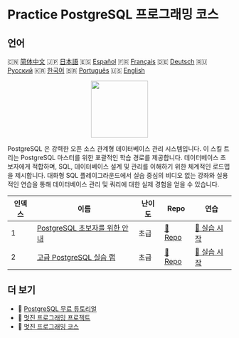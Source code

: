 # Practice PostgreSQL 프로그래밍 코스

## 언어

🇨🇳 [简体中文](README_zh.md) 🇯🇵 [日本語](README_ja.md) 🇪🇸 [Español](README_es.md) 🇫🇷 [Français](README_fr.md) 🇩🇪 [Deutsch](README_de.md) 🇷🇺 [Русский](README_ru.md) 🇰🇷 [한국어](README_ko.md) 🇧🇷 [Português](README_pt.md) 🇺🇸 [English](README.md) 

<div align="center">
<img width="128px" src="https://file.labex.io/path/9xEeZgWSNpHA.png">
</div>

PostgreSQL 은 강력한 오픈 소스 관계형 데이터베이스 관리 시스템입니다. 이 스킬 트리는 PostgreSQL 마스터를 위한 포괄적인 학습 경로를 제공합니다. 데이터베이스 초보자에게 적합하며, SQL, 데이터베이스 설계 및 관리를 이해하기 위한 체계적인 로드맵을 제시합니다. 대화형 SQL 플레이그라운드에서 실습 중심의 비디오 없는 강좌와 실용적인 연습을 통해 데이터베이스 관리 및 쿼리에 대한 실제 경험을 얻을 수 있습니다.

|   인덱스 | 이름                                                                                      | 난이도   | Repo                                                                        | 연습                                                                           |
|----------|-------------------------------------------------------------------------------------------|----------|-----------------------------------------------------------------------------|--------------------------------------------------------------------------------|
|        1 | [PostgreSQL 초보자를 위한 안내](https://labex.io/ko/courses/postgresql-for-beginners)     | 초급     | [🔗 Repo](https://github.com/labex-labs/postgresql-for-beginners)           | [🚀 실습 시작](https://labex.io/ko/courses/postgresql-for-beginners)           |
|        2 | [고급 PostgreSQL 실습 랩](https://labex.io/ko/courses/advanced-postgresql-practical-labs) | 초급     | [🔗 Repo](https://github.com/labex-labs/advanced-postgresql-practical-labs) | [🚀 실습 시작](https://labex.io/ko/courses/advanced-postgresql-practical-labs) |

## 더 보기

- 🔗 [PostgreSQL 무료 튜토리얼](https://github.com/labex-labs/postgresql-free-tutorials)
- 🔗 [멋진 프로그래밍 프로젝트](https://github.com/labex-labs/awesome-programming-projects)
- 🔗 [멋진 프로그래밍 코스](https://github.com/labex-labs/awesome-programming-courses)

